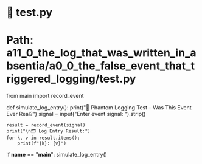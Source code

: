 # 🧪 test.py
# Path: a11_0_the_log_that_was_written_in_absentia/a0_0_the_false_event_that_triggered_logging/test.py

from main import record_event

def simulate_log_entry():
    print("📜 Phantom Logging Test – Was This Event Ever Real?")
    signal = input("Enter event signal: ").strip()

    result = record_event(signal)
    print("\n🗂️ Log Entry Result:")
    for k, v in result.items():
        print(f"{k}: {v}")

if __name__ == "__main__":
    simulate_log_entry()
